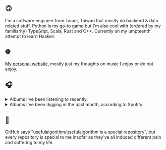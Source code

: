 ## 🙃

I'm a software engineer from Taipei, Taiwan that mostly do backend & data related stuff. Python is my go-to game but I'm also cool with (ordered by my familiarity) TypeSript, Scala, Rust and C++. Currently on my umpteenth attempt to learn Haskell.

## 🌐

[My personal website](https://usefulalgorithm.github.io/), mostly just my thoughts on music I enjoy or do not enjoy.

## 🎧

<details>
<summary>Albums I've been listening to recently:</summary>

- _Lonely People With Power_, by Deafheaven
- _Ghost Note_, by Kim Hiorthøy
- _Even The Horizon Knows Its Bounds_, by Lawrence English

</details>

<details>
<summary>Albums I've been digging in the past month, according to Spotify:</summary>

- _Only Good Dreams for Me_, by Zaumne
- _Gift Songs_, by Jefre Cantu-Ledesma
- _Halo On The Inside_, by Circuit des Yeux
- _Pruning_, by Memotone
- _This Is the Album of a Band Called Adebisi Shank_, by Adebisi Shank
- _如果每天都可以 happy happy 誰想要sad:＊- 合作的秘密_, by 陳嫺靜
- _(What's The Story) Morning Glory? [Remastered]_, by Oasis
- _Dead Channel Sky_, by clipping.
- _Comedia_, by Racine
- _End of the Middle_, by Richard Dawson
- _Start A Band_, by Adebisi Shank
- _Toilet_, by Clown Core
- _Lonely People With Power_, by Deafheaven
- _Strange Meridians_, by upsammy
- _Descend Into Depravity_, by Dying Fetus
- _Decide Which Way The Eyes Are Looking_, by Lina Tullgren

</details>

## 💬

GitHub says "usefulalgorithm/usefulalgorithm is a special repository", but every repository is special to me insofar as they've all induced different pain and suffering to my life.